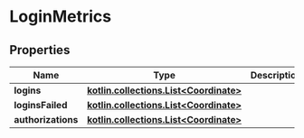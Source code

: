 
# LoginMetrics

## Properties
Name | Type | Description | Notes
------------ | ------------- | ------------- | -------------
**logins** | [**kotlin.collections.List&lt;Coordinate&gt;**](Coordinate.md) |  |  [readonly]
**loginsFailed** | [**kotlin.collections.List&lt;Coordinate&gt;**](Coordinate.md) |  |  [readonly]
**authorizations** | [**kotlin.collections.List&lt;Coordinate&gt;**](Coordinate.md) |  |  [readonly]



